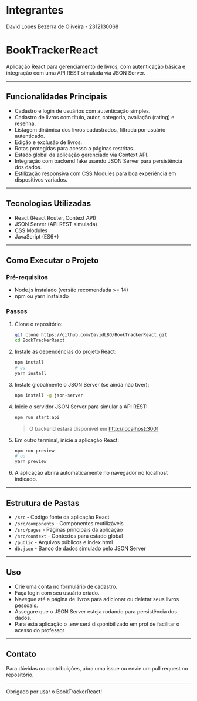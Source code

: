 # Integrantes

David Lopes Bezerra de Oliveira - 2312130068

# BookTrackerReact

Aplicação React para gerenciamento de livros, com autenticação básica e integração com uma API REST simulada via JSON Server.

---

## Funcionalidades Principais

- Cadastro e login de usuários com autenticação simples.
- Cadastro de livros com título, autor, categoria, avaliação (rating) e resenha.
- Listagem dinâmica dos livros cadastrados, filtrada por usuário autenticado.
- Edição e exclusão de livros.
- Rotas protegidas para acesso a páginas restritas.
- Estado global da aplicação gerenciado via Context API.
- Integração com backend fake usando JSON Server para persistência dos dados.
- Estilização responsiva com CSS Modules para boa experiência em dispositivos variados.

---

## Tecnologias Utilizadas

- React (React Router, Context API)
- JSON Server (API REST simulada)
- CSS Modules
- JavaScript (ES6+)

---

## Como Executar o Projeto

### Pré-requisitos

- Node.js instalado (versão recomendada >= 14)
- npm ou yarn instalado

### Passos

1. Clone o repositório:
   ```bash
   git clone https://github.com/DavidLBO/BookTrackerReact.git
   cd BookTrackerReact
   ```

2. Instale as dependências do projeto React:
   ```bash
   npm install
   # ou
   yarn install
   ```

3. Instale globalmente o JSON Server (se ainda não tiver):
   ```bash
   npm install -g json-server
   ```

4. Inicie o servidor JSON Server para simular a API REST:
   ```bash
   npm run start:api
   ```
   > O backend estará disponível em [http://localhost:3001](http://localhost:3001)

5. Em outro terminal, inicie a aplicação React:
   ```bash
   npm run preview
   # ou
   yarn preview
   ```

6. A aplicação abrirá automaticamente no navegador no localhost indicado.

---

## Estrutura de Pastas

- `/src` - Código fonte da aplicação React  
- `/src/components` - Componentes reutilizáveis  
- `/src/pages` - Páginas principais da aplicação  
- `/src/context` - Contextos para estado global  
- `/public` - Arquivos públicos e index.html  
- `db.json` - Banco de dados simulado pelo JSON Server

---

## Uso

- Crie uma conta no formulário de cadastro.
- Faça login com seu usuário criado.
- Navegue até a página de livros para adicionar ou deletar seus livros pessoais.
- Assegure que o JSON Server esteja rodando para persistência dos dados.
- Para esta aplicação o .env será disponibilizado em prol de facilitar o acesso do professor

---

## Contato

Para dúvidas ou contribuições, abra uma issue ou envie um pull request no repositório.

---

Obrigado por usar o BookTrackerReact!  
